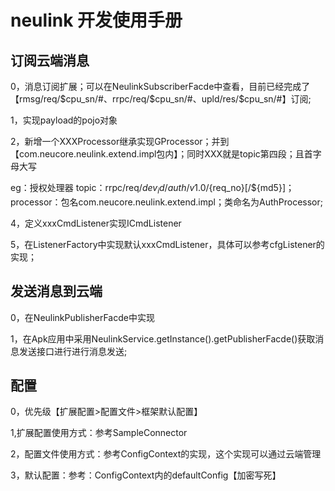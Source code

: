 # neulink 开发使用手册

## 订阅云端消息

0，消息订阅扩展；可以在NeulinkSubscriberFacde中查看，目前已经完成了【rmsg/req/$cpu_sn/#、rrpc/req/$cpu_sn/#、upld/res/$cpu_sn/#】订阅;

1，实现payload的pojo对象

2，新增一个XXXProcessor继承实现GProcessor；并到【com.neucore.neulink.extend.impl包内】；同时XXX就是topic第四段；且首字母大写

eg：授权处理器
topic：rrpc/req/${dev_id}/auth/v1.0/${req_no}[/${md5}]；
processor：包名com.neucore.neulink.extend.impl；类命名为AuthProcessor;

4，定义xxxCmdListener实现ICmdListener

5，在ListenerFactory中实现默认xxxCmdListener，具体可以参考cfgListener的实现；

## 发送消息到云端

0，在NeulinkPublisherFacde中实现

1，在Apk应用中采用NeulinkService.getInstance().getPublisherFacde()获取消息发送接口进行进行消息发送;

## 配置

0，优先级【扩展配置>配置文件>框架默认配置】

1,扩展配置使用方式：参考SampleConnector

2，配置文件使用方式：参考ConfigContext的实现，这个实现可以通过云端管理

3，默认配置：参考：ConfigContext内的defaultConfig【加密写死】